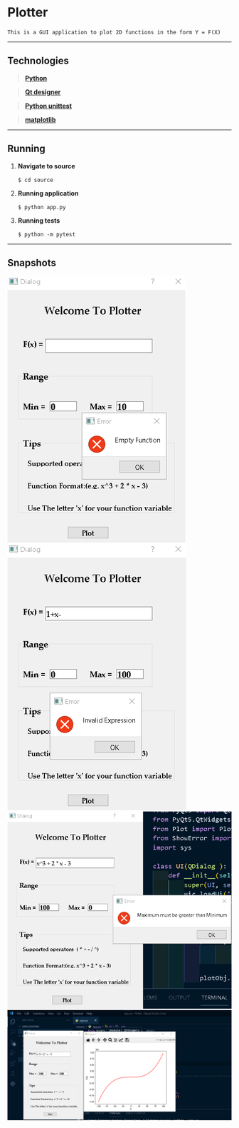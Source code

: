 # Plotter
```
This is a GUI application to plot 2D functions in the form Y = F(X)
```
---
## **Technologies**
> **[Python](https://www.python.org/)**

> **[Qt designer](https://build-system.fman.io/#features)** 

> **[Python unittest](https://docs.python.org/3/library/unittest.html)**

> **[matplotlib](https://matplotlib.org/)**

---
## **Running**

1. **Navigate to source**
    ```
    $ cd source
    ```

2. **Running application**
    ```
    $ python app.py
    ```

3. **Running tests**
    ```
    $ python -m pytest
    ```
---
## **Snapshots**
![img1](.\snapshots\empty_func.png)
![img2](.\snapshots\invalid.png)
![img3](.\snapshots\min_max.png)
![img1](.\snapshots\right_func.png)
